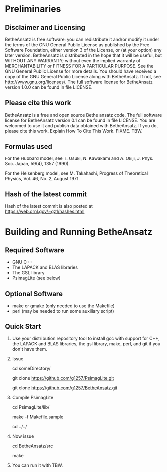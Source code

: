 # Preliminaries
## Disclaimer and Licensing

BetheAnsatz is free software: you can redistribute it and/or modify
it under the terms of the GNU General Public License as published by
the Free Software Foundation, either version 3 of the License, or
(at your option) any later version.
BetheAnsatz is distributed in the hope that it will be useful,
but WITHOUT ANY WARRANTY; without even the implied warranty of
MERCHANTABILITY or FITNESS FOR A PARTICULAR PURPOSE. See the
GNU General Public License for more details.
You should have received a copy of the GNU General Public License
along with BetheAnsatz. If not, see <http://www.gnu.org/licenses/>.
The full software license for BetheAnsatz version 1.0.0
can be found in
file LICENSE.

## Please cite this work

BetheAnsatz is a free and open source Bethe ansatz code.
The full software license for BetheAnsatz version 0.1
can be found in
file LICENSE.
You are welcomed to use it and publish data
obtained with BetheAnsatz. If you do, please cite this
work. Explain How To Cite This Work. FIXME. TBW.

## Formulas used
For the Hubbard model, see T. Usuki, N. Kawakami and A. Okiji,
J. Phys. Soc. Japan, 59(4), 1357 (1990).

For the Heisenberg model, see M. Takahashi,
Progress of Theoretical Physics, Vol. 46, No. 2, August 1971.

## Hash of the latest commit

Hash of the latest commit is also posted at
https://web.ornl.gov/~gz1/hashes.html

# Building and Running BetheAnsatz

## Required Software

* GNU C++
* The LAPACK and BLAS libraries
* The GSL library
* PsimagLite (see below)

## Optional Software

* make or gmake (only needed to use the Makefile)
* perl (may be needed to run some auxiliary script)

## Quick Start

1. Use your distribution repository tool to install gcc with support for C++,
the LAPACK and BLAS libraries, the gsl library, make, perl, and git
if you don't have them.

2. Issue

    cd someDirectory/

    git clone https://github.com/g1257/PsimagLite.git

    git clone https://github.com/g1257/BetheAnsatz.git

3. Compile PsimagLite

    cd PsimagLite/lib/

    make -f Makefile.sample

    cd ../../

4. Now issue

    cd BetheAnsatz/src

    make

5. You can run it with TBW.

